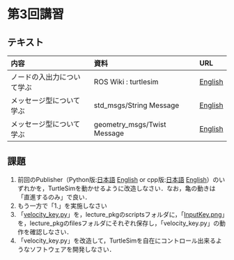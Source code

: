 # 第3回講習
## テキスト
|内容|資料|URL|
|:-|:-|:-|
|ノードの入出力について学ぶ|ROS Wiki : turtlesim|[English](http://wiki.ros.org/turtlesim)|
|メッセージ型について学ぶ|std_msgs/String Message|[English](http://docs.ros.org/melodic/api/std_msgs/html/msg/String.html)|
|メッセージ型について学ぶ|geometry_msgs/Twist Message|[English](http://docs.ros.org/melodic/api/geometry_msgs/html/msg/Twist.html)|

## 課題
1. 前回のPublisher（Python版:[日本語](http://wiki.ros.org/ja/ROS/Tutorials/WritingPublisherSubscriber%28python%29) [English](http://wiki.ros.org/ROS/Tutorials/WritingPublisherSubscriber%28python%29) or cpp版:[日本語](http://wiki.ros.org/ja/ROS/Tutorials/WritingPublisherSubscriber%28c%2B%2B%29) [English](http://wiki.ros.org/ROS/Tutorials/WritingPublisherSubscriber%28c%2B%2B%29)）のいずれかを，TurtleSimを動かせるように改造しなさい．なお，亀の動きは「直進するのみ」で良い．
2. もう一方で「1.」を実施しなさい
3. 「[velocity_key.py](velocity_key.py)」を，lecture_pkgのscriptsフォルダに，「[InputKey.png](InputKey.png)」を，lecture_pkgのfilesフォルダにそれぞれ保存し，「velocity_key.py」の動作を確認しなさい．
4. 「velocity_key.py」を改造して，TurtleSimを自在にコントロール出来るようなソフトウェアを開発しなさい．


